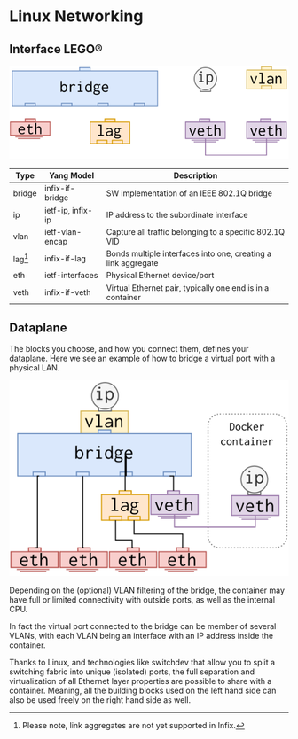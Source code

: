 # Linux Networking

## Interface LEGO®

![Linux Networking Blocks](lego.svg)

| **Type** | **Yang Model**    | **Description**                                               |
|----------|-------------------|---------------------------------------------------------------|
| bridge   | infix-if-bridge   | SW implementation of an IEEE 802.1Q bridge                    |
| ip       | ietf-ip, infix-ip | IP address to the subordinate interface                       |
| vlan     | ietf-vlan-encap   | Capture all traffic belonging to a specific 802.1Q VID        |
| lag[^1]  | infix-if-lag      | Bonds multiple interfaces into one, creating a link aggregate |
| eth      | ietf-interfaces   | Physical Ethernet device/port                                 |
| veth     | infix-if-veth     | Virtual Ethernet pair, typically one end is in a container    |

[^1]: Please note, link aggregates are not yet supported in Infix.

## Dataplane

The blocks you choose, and how you connect them, defines your dataplane.
Here we see an example of how to bridge a virtual port with a physical
LAN.

![Example of a 4-port switch with a link aggregate and a VETH pair to a container](dataplane.svg)

Depending on the (optional) VLAN filtering of the bridge, the container
may have full or limited connectivity with outside ports, as well as the
internal CPU.

In fact the virtual port connected to the bridge can be member of
several VLANs, with each VLAN being an interface with an IP address
inside the container.

Thanks to Linux, and technologies like switchdev that allow you to split
a switching fabric into unique (isolated) ports, the full separation and
virtualization of all Ethernet layer properties are possible to share
with a container.  Meaning, all the building blocks used on the left
hand side can also be used freely on the right hand side as well.
